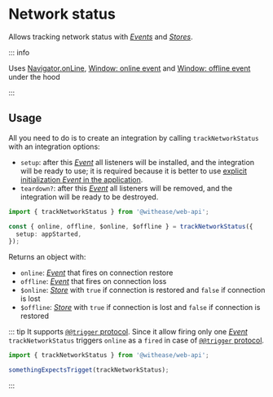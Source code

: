 # Network status

Allows tracking network status with [_Events_](https://effector.dev/docs/api/effector/event) and [_Stores_](https://effector.dev/docs/api/effector/store).

::: info

Uses [Navigator.onLine](https://developer.mozilla.org/en-US/docs/Web/API/Navigator/onLine), [Window: online event](https://developer.mozilla.org/en-US/docs/Web/API/Window/online_event) and [Window: offline event](https://developer.mozilla.org/en-US/docs/Web/API/Window/offline_event) under the hood

:::

## Usage

All you need to do is to create an integration by calling `trackNetworkStatus` with an integration options:

- `setup`: after this [_Event_](https://effector.dev/docs/api/effector/event) all listeners will be installed, and the integration will be ready to use; it is required because it is better to use [explicit initialization _Event_ in the application](/magazine/explicit_start).
- `teardown?`: after this [_Event_](https://effector.dev/docs/api/effector/event) all listeners will be removed, and the integration will be ready to be destroyed.

```ts
import { trackNetworkStatus } from '@withease/web-api';

const { online, offline, $online, $offline } = trackNetworkStatus({
  setup: appStarted,
});
```

Returns an object with:

- `online`: [_Event_](https://effector.dev/docs/api/effector/event) that fires on connection restore
- `offline`: [_Event_](https://effector.dev/docs/api/effector/event) that fires on connection loss
- `$online`: [_Store_](https://effector.dev/docs/api/effector/store) with `true` if connection is restored and `false` if connection is lost
- `$offline`: [_Store_](https://effector.dev/docs/api/effector/store) with `true` if connection is lost and `false` if connection is restored

::: tip
It supports [`@@trigger` protocol](/protocols/trigger). Since it allow firing only one [_Event_](https://effector.dev/docs/api/effector/event) `trackNetworkStatus` triggers `online` as a `fired` in case of [`@@trigger` protocol](/protocols/trigger).

```ts
import { trackNetworkStatus } from '@withease/web-api';

somethingExpectsTrigget(trackNetworkStatus);
```

:::
